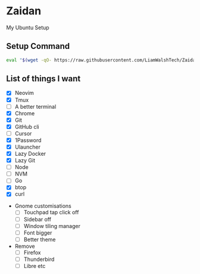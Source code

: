 # Zaidan
My Ubuntu Setup

## Setup Command
```bash
eval "$(wget -qO- https://raw.githubusercontent.com/LiamWalshTech/Zaidan/refs/heads/master/install.sh)"
```

## List of things I want
- [x] Neovim
- [x] Tmux
- [ ] A better terminal
- [x] Chrome
- [x] Git
- [x] GitHub cli
- [ ] Cursor
- [x] 1Password
- [x] Ulauncher
- [x] Lazy Docker
- [x] Lazy Git
- [ ] Node
- [ ] NVM
- [ ] Go
- [x] btop
- [x] curl
- Gnome customisations
  - [ ] Touchpad tap click off
  - [ ] Sidebar off
  - [ ] Window tiling manager
  - [ ] Font bigger
  - [ ] Better theme
- Remove
  - [ ] Firefox
  - [ ] Thunderbird
  - [ ] Libre etc
